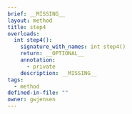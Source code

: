 ```yaml
---
brief: __MISSING__
layout: method
title: step4
overloads:
  int step4():
    signature_with_names: int step4()
    return: __OPTIONAL__
    annotation:
      - private
    description: __MISSING__
tags:
  - method
defined-in-file: ""
owner: gwjensen
---
```

